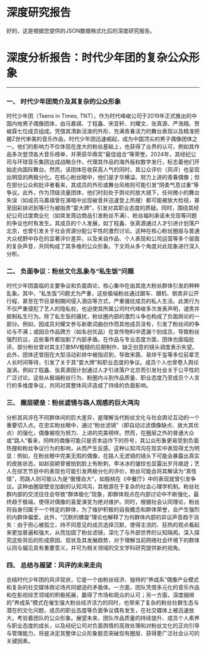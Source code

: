 # 深度研究报告

好的，这是根据您提供的JSON数据格式化后的深度研究报告。

# **深度分析报告：时代少年团的复杂公众形象**

---

### **一、 时代少年团简介及其复杂的公众形象**

时代少年团（Teens in Times, TNT），作为时代峰峻公司于2019年正式推出的中国内地男子偶像团体，由马嘉祺、丁程鑫、宋亚轩、刘耀文、张真源、严浩翔、贺峻霖七位成员组成。凭借其清新活泼的外形、充满青春活力的舞台表现以及精准把握Z世代审美的音乐作品，时代少年团迅速崛起，成为中国顶尖的男子偶像团体之一。他们的影响力不仅体现在庞大的粉丝基础上，也获得了业界的认可，例如其作品多次登顶各大音乐榜单，并荣获华鼎奖“最佳组合”等荣誉。2024年，其经纪公司与环球音乐集团达成战略合作，代理其作品的海外版权数字发行，标志着他们开始走向国际舞台。然而，该团体在收获高人气的同时，其公众评价（风评）也呈现出明显的两极分化。在核心粉丝眼中，他们是才华横溢、努力上进的青春偶像；但在部分公众和批评者看来，其成员的外形或舞台风格则可能引发“阴柔气息过重”等争议。此外，作为顶级流量团体，他们时刻处于舆论的放大镜下，任何微小的舞台失误（如成员马嘉祺曾在演唱中出现破音并迅速登上热搜）都可能被放大检视，甚至因彩排迟到等行为被指责“耍大牌”，引发对其职业态度的质疑。同时，围绕其经纪公司过度商业化（如突发周边商品引发粉丝不满）、粉丝福利承诺未兑现等问题的争议也时有发生。其成员的个人发展，如丁程鑫、张真源通过人才引进计划落户北京，也曾引发关于社会资源分配公平性的激烈讨论。这种在核心粉丝圈层与普通大众视野中存在的显著评价差异，以及来自作品、个人表现和公司运营等多个层面的复杂声音，共同构成了其多维的公众形象。下文将从多个角度对此现象进行深入分析。

### **二、 负面争议：粉丝文化乱象与“私生饭”问题**

时代少年团面临的主要争议和负面舆论，核心集中在由其庞大粉丝群体引发的种种乱象。其中，“私生饭”问题尤为严重，这些极端粉丝通过跟车、跟机、倒卖非公开行程、甚至在节目录制期间侵入酒店等方式，严重骚扰成员的私人生活。此类行为不仅严重侵犯了艺人的隐私权，也迫使其所属公司时代峰峻多次发表声明，谴责并抵制私生行为。除了私生饭的骚扰，粉丝圈内部的激烈斗争也构成了负面舆论的一部分。例如，因成员刘耀文参与新歌词曲创作而其他成员没有，引发了粉丝间的争论与不满；或因合作品牌方（如名创优品）在宣传物料中遗漏个别成员，导致粉丝强烈抗议，这些事件都加剧了内部矛盾。在作品与专业态度方面，团体也面临批评。部分粉丝曾对其主打歌MV粗糙的后期制作、缺乏创意的镜头调度表示失望。此外，团体还曾因在大型活动彩排中被指迟到，导致宋茜、易烊千玺等多位前辈艺人长时间等待，引发了关于其“耍大牌”和职业态度的争议。成员个人也曾卷入舆论漩涡，例如丁程鑫、张真源因计划通过人才引进落户北京而引发社会关于公平性的广泛讨论。这些从极端粉丝行为、粉圈内斗到作品质量、职业态度乃至成员个人言行的多维度争议，共同对其整体风评造成了持续的负面影响。

### **三、 圈层壁垒：粉丝滤镜与路人观感的巨大鸿沟**

分析其风评在不同群体间的巨大差异，是理解当代粉丝文化与社会舆论互动的一个重要切入点。在忠实粉丝眼中，通过“粉丝滤镜”（即自动过滤偶像缺点、放大其优点）的强化，偶像被视为努力、上进的完美榜样。然而，在圈层之外的普通大众或“路人”看来，同样的偶像可能只是资本运作下的符号，其公众形象更易受到负面热搜和粉丝争议行为的影响，从而产生反感。这种认知鸿沟在现实中表现得尤为明显：例如，在粉丝眼中完美无瑕的偶像，在路人无滤镜的镜头下可能会暴露出真实的皮肤状态，如赵丽颖曾被拍到脸上有粉刺，李冰冰的皱纹也显露出岁月痕迹；艺人在综艺节目中的表现也可能引发两极分化的评价，粉丝可能会将其解读为“真性情”，而路人则可能认为是“傲慢自大”，如殷桃在《中餐厅》中的表现就曾引发争议。这种由圈层壁垒加剧的认知鸿沟，其根源在于复杂的社会心理学机制。粉丝社群内部的交流往往会导致“群体极化”现象，即群体观点在内部讨论中不断强化，最终趋于极端，使得对偶像的喜爱演变为绝对维护。同时，根据社会认同理论，粉丝将自身归属于一个特定的群体，为了维护积极的自我概念和群体荣誉，会产生强烈的内群体偏爱。此外，“沉默的螺旋”理论也解释了为何群体内部的异议声音趋于消失：由于担心被孤立，持不同意见的成员选择沉默，使得主流的、狂热的观点看起来更加普遍和强大，从而加固了粉丝滤镜，深化了与外部世界的认知隔阂。深入探究这些背后的形成原因、现状及其发展趋势，对于理解当前网络社会环境下的群体认同与偏见具有重要意义，并可为相关领域的交叉学科研究提供新的视角。

### **四、 总结与展望：风评的未来走向**

总结时代少年团的风评现状，它是一个由粉丝经济、独特的“养成系”偶像产业模式和复杂的社交媒体舆论场共同塑造的矛盾体。一方面，团队凭借多元化的音乐作品和在影视综艺领域的积极拓展，赢得了市场和观众的认可；另一方面，深度捆绑的“养成系”模式在催生强大粉丝经济活力的同时，也带来了复杂的粉丝社群生态与潜在的文化问题，成员的职业态度等负面争议偶有发生，在社交媒体上被迅速放大，考验着团队的公众形象。展望未来，团队作品质量的持续提升、成员个人素养与职业态度的成长，以及经纪公司对负面舆情的高效处理和对粉丝文化的正向引导与管理能力，将是决定其整体公众形象能否突破现有圈层、获得更广泛社会认可的关键因素。